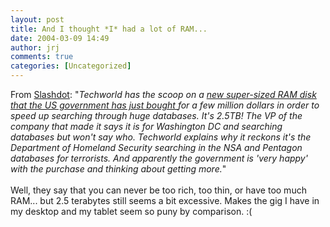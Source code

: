 ```yaml
---
layout: post
title: And I thought *I* had a lot of RAM...
date: 2004-03-09 14:49
author: jrj
comments: true
categories: [Uncategorized]
---
```

From <a href="http://slashdot.org/article.pl?sid=04/03/09/1952234" target="_blank">Slashdot</a>: "*Techworld has the scoop on a <a href="http://www.techworld.com/news/index.cfm?fuseaction=displaynews&amp;NewsID=1176" target="_blank">new super-sized RAM disk that the US government has just bought </a>for a few million dollars in order to speed up searching through huge databases. It's 2.5TB! The VP of the company that made it says it is for Washington DC and searching databases but won't say who. Techworld explains why it reckons it's the Department of Homeland Security searching in the NSA and Pentagon databases for terrorists. And apparently the government is 'very happy' with the purchase and thinking about getting more.*"
<br />
<br />Well, they say that you can never be too rich, too thin, or have too much RAM... but 2.5 terabytes still seems a bit excessive. Makes the gig I have in my desktop and my tablet seem so puny by comparison.  :(
